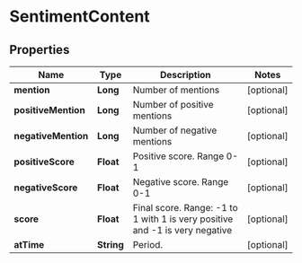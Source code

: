 

# SentimentContent


## Properties

| Name | Type | Description | Notes |
|------------ | ------------- | ------------- | -------------|
|**mention** | **Long** | Number of mentions |  [optional] |
|**positiveMention** | **Long** | Number of positive mentions |  [optional] |
|**negativeMention** | **Long** | Number of negative mentions |  [optional] |
|**positiveScore** | **Float** | Positive score. Range 0-1 |  [optional] |
|**negativeScore** | **Float** | Negative score. Range 0-1 |  [optional] |
|**score** | **Float** | Final score. Range: -1 to 1 with 1 is very positive and -1 is very negative |  [optional] |
|**atTime** | **String** | Period. |  [optional] |



